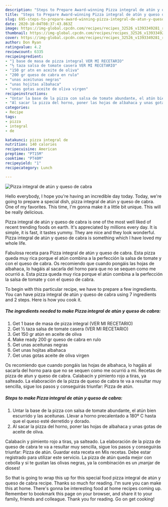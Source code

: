 ```yaml
---
description: "Steps to Prepare Award-winning Pizza integral de atún y queso de cabra"
title: "Steps to Prepare Award-winning Pizza integral de atún y queso de cabra"
slug: 695-steps-to-prepare-award-winning-pizza-integral-de-atun-y-queso-de-cabra
date: 2020-10-04T08:37:43.863Z
image: https://img-global.cpcdn.com/recipes/recipes_32526_v1393349281_receta_foto_00032526/751x532cq70/pizza-integral-de-atun-y-queso-de-cabra-foto-principal.jpg
thumbnail: https://img-global.cpcdn.com/recipes/recipes_32526_v1393349281_receta_foto_00032526/751x532cq70/pizza-integral-de-atun-y-queso-de-cabra-foto-principal.jpg
cover: https://img-global.cpcdn.com/recipes/recipes_32526_v1393349281_receta_foto_00032526/751x532cq70/pizza-integral-de-atun-y-queso-de-cabra-foto-principal.jpg
author: Don Ryan
ratingvalue: 4.2
reviewcount: 6335
recipeingredient:
- "1 base de masa de pizza integral VER MI RECETARIO"
- "½ taza salsa de tomate casera VER MI RECETARIO"
- "150 gr atn en aceite de oliva"
- "200 gr queso de cabra en rulo"
- "unas aceitunas negras"
- "unas hojitas albahaca"
- "unas gotas aceite de oliva virgen"
recipeinstructions:
- "Untar la base de la pizza con salsa de tomate abundante, el atún bien escurrido y las aceitunas. Llevar a horno precalentado a 180º C hasta que el queso esté derretido y dorado."
- "Al sacar la pizza del horno, poner las hojas de albahaca y unas gotas de aceite de oliva."
categories:
- Recipe
tags:
- pizza
- integral
- de

katakunci: pizza integral de 
nutrition: 140 calories
recipecuisine: American
preptime: "PT15M"
cooktime: "PT40M"
recipeyield: "1"
recipecategory: Lunch

---
```



![Pizza integral de atún y queso de cabra](https://img-global.cpcdn.com/recipes/recipes_32526_v1393349281_receta_foto_00032526/751x532cq70/pizza-integral-de-atun-y-queso-de-cabra-foto-principal.jpg)

Hello everybody, I hope you're having an incredible day today. Today, we're going to prepare a special dish, pizza integral de atún y queso de cabra. One of my favorites. This time, I'm gonna make it a little bit unique. This will be really delicious.

Pizza integral de atún y queso de cabra is one of the most well liked of recent trending foods on earth. It's appreciated by millions every day. It is simple, it is fast, it tastes yummy. They are nice and they look wonderful. Pizza integral de atún y queso de cabra is something which I have loved my whole life.

Fabulosa receta para Pizza integral de atún y queso de cabra. Esta pizza queda muy rica porque el atún combina a la perfección la salsa de tomate y con el queso de cabra. Os recomiendo que cuando pongáis las hojas de albahaca, lo hagáis al sacarla del horno para que no se sequen como me ocurrió a. Esta pizza queda muy rica porque el atún combina a la perfección la salsa de tomate y con el queso de cabra.


To begin with this particular recipe, we have to prepare a few ingredients. You can have pizza integral de atún y queso de cabra using 7 ingredients and 2 steps. Here is how you cook it.

<!--inarticleads1-->

##### The ingredients needed to make Pizza integral de atún y queso de cabra:

1. Get 1 base de masa de pizza integral (VER MI RECETARIO)
1. Get ½ taza salsa de tomate casera (VER MI RECETARIO)
1. Get 150 gr atún en aceite de oliva
1. Make ready 200 gr queso de cabra en rulo
1. Get unas aceitunas negras
1. Get unas hojitas albahaca
1. Get unas gotas aceite de oliva virgen


Os recomiendo que cuando pongáis las hojas de albahaca, lo hagáis al sacarla del horno para que no se sequen como me ocurrió a mi. Recetas de pizza de atun y queso de cabra. Calabacín y pimiento rojo a tiras, ya salteado. La elaboración de la pizza de queso de cabra te va a resultar muy sencilla, sigue los pasos y conseguirás triunfar: Pizza de atún. 

<!--inarticleads2-->

##### Steps to make Pizza integral de atún y queso de cabra:

1. Untar la base de la pizza con salsa de tomate abundante, el atún bien escurrido y las aceitunas. Llevar a horno precalentado a 180º C hasta que el queso esté derretido y dorado.
1. Al sacar la pizza del horno, poner las hojas de albahaca y unas gotas de aceite de oliva.


Calabacín y pimiento rojo a tiras, ya salteado. La elaboración de la pizza de queso de cabra te va a resultar muy sencilla, sigue los pasos y conseguirás triunfar: Pizza de atún. Guardar esta receta en Mis recetas. Debe estar registrado para utilizar este servicio. La pizza de atún queda mejor con cebolla y si te gustan las olivas negras, ya la combinación es un ¡manjar de dioses! 

So that is going to wrap this up for this special food pizza integral de atún y queso de cabra recipe. Thanks so much for reading. I'm sure you can make this at home. There's gonna be interesting food at home recipes coming up. Remember to bookmark this page on your browser, and share it to your family, friends and colleague. Thank you for reading. Go on get cooking!
